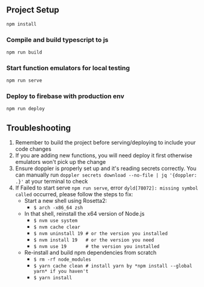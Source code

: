 ## Project Setup

```sh
npm install
```

### Compile and build typescript to js
```sh
npm run build
```

### Start function emulators for local testing
```sh
npm run serve
```

### Deploy to firebase with production env
```sh
npm run deploy
```

## Troubleshooting
1. Remember to build the project before serving/deploying to include your code changes
2. If you are adding new functions, you will need deploy it first otherwise emulators won't pick up the change
3. Ensure doppler is properly set up and it's reading secrets correctly. You can manually run `doppler secrets download --no-file | jq '{doppler: .}'` at your terminal to check
4. If Failed to start serve `npm run serve`, error `dyld[78072]: missing symbol called` occurred, please follow the steps to fix:
   - Start a new shell using Rosetta2: 
     - `$ arch -x86_64 zsh`
   - In that shell, reinstall the x64 version of Node.js
     - `$ nvm use system`
     - `$ nvm cache clear`
     - `$ nvm uninstall 19 # or the version you installed`
     - `$ nvm install 19   # or the version you need`
     - `$ nvm use 19       # the version you installed`
   - Re-install and build npm dependencies from scratch
     - `$ rm -rf node_modules`
     - `$ yarn cache clean # install yarn by *npm install --global yarn* if you haven't`
     - `$ yarn install`

